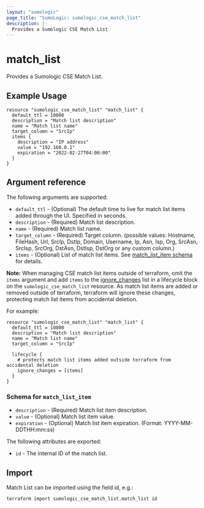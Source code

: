 ```yaml
---
layout: "sumologic"
page_title: "SumoLogic: sumologic_cse_match_list"
description: |-
  Provides a Sumologic CSE Match List
---
```


# match_list
Provides a Sumologic CSE Match List.

## Example Usage
```hcl
resource "sumologic_cse_match_list" "match_list" {
  default_ttl = 10800
  description = "Match list description"
  name = "Match list name"
  target_column = "SrcIp"
  items {
    description = "IP address"
    value = "192.168.0.1"
    expiration = "2022-02-27T04:00:00"
  }
}
```

## Argument reference

The following arguments are supported:

- `default_ttl` - (Optional) The default time to live for match list items added through the UI. Specified in seconds.
- `description` - (Required) Match list description.
- `name` - (Required) Match list name.
- `target_column` - (Required) Target column. (possible values: Hostname, FileHash, Url, SrcIp, DstIp, Domain, Username, Ip, Asn, Isp, Org, SrcAsn, SrcIsp, SrcOrg, DstAsn, DstIsp, DstOrg or any custom column.)
- `items` - (Optional) List of match list items. See [match_list_item schema](#schema-for-match_list_item) for details.

**Note:** When managing CSE match list items outside of terraform, omit the `items` argument and add `items` to the [ignore_changes](https://developer.hashicorp.com/terraform/language/meta-arguments/lifecycle#ignore_changes) list in a lifecycle block on the `sumologic_cse_match_list` resource. As match list items are added or removed outside of terraform, terraform will ignore these changes, protecting match list items from accidental deletion.

For example:

```hcl
resource "sumologic_cse_match_list" "match_list" {
  default_ttl = 10800
  description = "Match list description"
  name = "Match list name"
  target_column = "SrcIp"
  
  lifecycle {
    # protects match list items added outside terraform from accidental deletion
    ignore_changes = [items]
  }
}
```

### Schema for `match_list_item`
- `description` - (Required) Match list item description.
- `value` - (Optional) Match list item value.
- `expiration` - (Optional) Match list item expiration. (Format: YYYY-MM-DDTHH:mm:ss)

The following attributes are exported:

- `id` - The internal ID of the match list.

## Import

Match List can be imported using the field id, e.g.:
```hcl
terraform import sumologic_cse_match_list.match_list id
```

